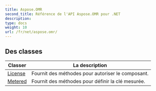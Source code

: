 ```yaml
---
title: Aspose.OMR
second_title: Référence de l'API Aspose.OMR pour .NET
description: 
type: docs
weight: 10
url: /fr/net/aspose.omr/
---
```



## Des classes

| Classer | La description |
| --- | --- |
| [License](./license/) | Fournit des méthodes pour autoriser le composant. |
| [Metered](./metered/) | Fournit des méthodes pour définir la clé mesurée. |


